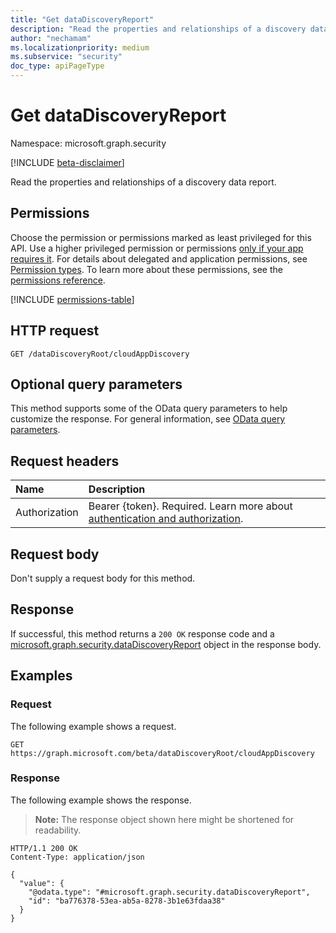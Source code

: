 ```yaml
---
title: "Get dataDiscoveryReport"
description: "Read the properties and relationships of a discovery data report."
author: "nechamam"
ms.localizationpriority: medium
ms.subservice: "security"
doc_type: apiPageType
---
```


# Get dataDiscoveryReport

Namespace: microsoft.graph.security

[!INCLUDE [beta-disclaimer](../../includes/beta-disclaimer.md)]

Read the properties and relationships of a discovery data report.

## Permissions

Choose the permission or permissions marked as least privileged for this API. Use a higher privileged permission or permissions [only if your app requires it](/graph/permissions-overview#best-practices-for-using-microsoft-graph-permissions). For details about delegated and application permissions, see [Permission types](/graph/permissions-overview#permission-types). To learn more about these permissions, see the [permissions reference](/graph/permissions-reference).

<!-- {
  "blockType": "permissions",
  "name": "security-datadiscoveryreport-get-permissions"
}
-->
[!INCLUDE [permissions-table](../includes/permissions/security-datadiscoveryreport-get-permissions.md)]

## HTTP request

<!-- {
  "blockType": "ignored"
}
-->
``` http
GET /dataDiscoveryRoot/cloudAppDiscovery
```

## Optional query parameters

This method supports some of the OData query parameters to help customize the response. For general information, see [OData query parameters](/graph/query-parameters).

## Request headers

|Name|Description|
|:---|:---|
|Authorization|Bearer {token}. Required. Learn more about [authentication and authorization](/graph/auth/auth-concepts).|

## Request body

Don't supply a request body for this method.

## Response

If successful, this method returns a `200 OK` response code and a [microsoft.graph.security.dataDiscoveryReport](../resources/security-datadiscoveryreport.md) object in the response body.

## Examples

### Request

The following example shows a request.
<!-- {
  "blockType": "request",
  "name": "get_datadiscoveryreport"
}
-->
``` http
GET https://graph.microsoft.com/beta/dataDiscoveryRoot/cloudAppDiscovery
```


### Response

The following example shows the response.
>**Note:** The response object shown here might be shortened for readability.
<!-- {
  "blockType": "response",
  "truncated": true,
  "@odata.type": "microsoft.graph.security.dataDiscoveryReport"
}
-->
``` http
HTTP/1.1 200 OK
Content-Type: application/json

{
  "value": {
    "@odata.type": "#microsoft.graph.security.dataDiscoveryReport",
    "id": "ba776378-53ea-ab5a-8278-3b1e63fdaa38"
  }
}
```

